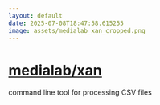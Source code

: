 ```yaml
---
layout: default
date: 2025-07-08T18:47:58.615255
image: assets/medialab_xan_cropped.png
---
```


# [medialab/xan](https://github.com/medialab/xan)

command line tool for processing CSV files
